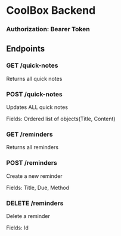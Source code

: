 # CoolBox Backend

### Authorization: Bearer Token
## Endpoints

### GET /quick-notes
Returns all quick notes

### POST /quick-notes
Updates ALL quick notes

Fields: Ordered list of objects(Title, Content)


### GET /reminders
Returns all reminders

### POST /reminders
Create a new reminder

Fields: Title, Due, Method

### DELETE /reminders
Delete a reminder

Fields: Id